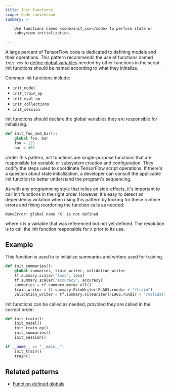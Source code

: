 ```yaml
---
title: Init functions
scope: Code convention
summary: >

    Use functions named <code>init_xxx</code> to perform state or
    subsystem initialization.

---
```


A large percent of TensorFlow code is dedicated to defining models and
their operations. This pattern recommends the use of functions named
`init_xxx` to [define global variables](/patterns/function-defined-globals.html)
needed by other functions in the script. Init functions should be
named according to what they initialize.

Common init functions include:

- `init_model`
- `init_train_op`
- `init_eval_op`
- `init_collections`
- `init_session`

Init functions should declare the global variables they are
responsible for initializing.

``` python
def init_foo_and_bar():
    global foo, bar
    foo = 123
    bar = 456
```

Under this pattern, init functions are single-purpose functions that
are responsible for variable or subsystem creation and
configuration. They codify the steps used to coordinate TensorFlow
script operations. If there's a question about state initialization, a
developer can consult the applicable init function to better
understand the program's sequencing.

As with any programming style that relies on side-effects, it's
important to call init functions in the right order. However, it's
easy to detect an dependency violation when using this pattern by
looking for these runtime errors and fixing reordering the function
calls as needed:

```
NameError: global name 'X' is not defined
```

where `X` is a variable that was referenced but not yet defined. The
resolution is to call the init function responsible for `X` prior to
its use.

## Example

This function is used to to initialize summaries and writers used for
training.

``` python
def init_summaries():
    global summaries, train_writer, validation_writer
    tf.summary.scalar("loss", loss)
    tf.summary.scalar("accuracy", accuracy)
    summaries = tf.summary.merge_all()
    train_writer = tf.summary.FileWriter(FLAGS.rundir + "/train")
    validation_writer = tf.summary.FileWriter(FLAGS.rundir + "/validation")
```

Init functions can be called as needed, provided they are called in
the correct order:

``` python
def init_train():
    init_model()
    init_train_op()
    init_summaries()
    init_session()

if __name__ == "__main__":
    init_train()
    train()
```

## Related patterns

- [Function defined globals](/patterns/function-defined-globals.html)
